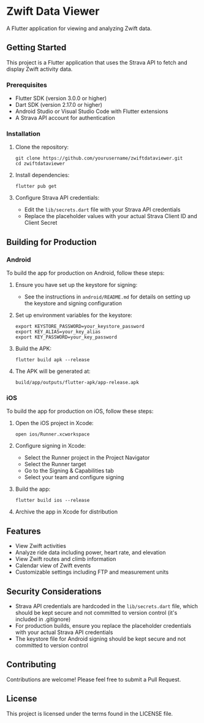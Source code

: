 # Zwift Data Viewer

A Flutter application for viewing and analyzing Zwift data.

## Getting Started

This project is a Flutter application that uses the Strava API to fetch and display Zwift activity data.

### Prerequisites

- Flutter SDK (version 3.0.0 or higher)
- Dart SDK (version 2.17.0 or higher)
- Android Studio or Visual Studio Code with Flutter extensions
- A Strava API account for authentication

### Installation

1. Clone the repository:
   ```
   git clone https://github.com/yourusername/zwiftdataviewer.git
   cd zwiftdataviewer
   ```

2. Install dependencies:
   ```
   flutter pub get
   ```

3. Configure Strava API credentials:
   - Edit the `lib/secrets.dart` file with your Strava API credentials
   - Replace the placeholder values with your actual Strava Client ID and Client Secret

## Building for Production

### Android

To build the app for production on Android, follow these steps:

1. Ensure you have set up the keystore for signing:
   - See the instructions in `android/README.md` for details on setting up the keystore and signing configuration

2. Set up environment variables for the keystore:
   ```
   export KEYSTORE_PASSWORD=your_keystore_password
   export KEY_ALIAS=your_key_alias
   export KEY_PASSWORD=your_key_password
   ```

3. Build the APK:
   ```
   flutter build apk --release
   ```

4. The APK will be generated at:
   ```
   build/app/outputs/flutter-apk/app-release.apk
   ```

### iOS

To build the app for production on iOS, follow these steps:

1. Open the iOS project in Xcode:
   ```
   open ios/Runner.xcworkspace
   ```

2. Configure signing in Xcode:
   - Select the Runner project in the Project Navigator
   - Select the Runner target
   - Go to the Signing & Capabilities tab
   - Select your team and configure signing

3. Build the app:
   ```
   flutter build ios --release
   ```

4. Archive the app in Xcode for distribution

## Features

- View Zwift activities
- Analyze ride data including power, heart rate, and elevation
- View Zwift routes and climb information
- Calendar view of Zwift events
- Customizable settings including FTP and measurement units

## Security Considerations

- Strava API credentials are hardcoded in the `lib/secrets.dart` file, which should be kept secure and not committed to version control (it's included in .gitignore)
- For production builds, ensure you replace the placeholder credentials with your actual Strava API credentials
- The keystore file for Android signing should be kept secure and not committed to version control

## Contributing

Contributions are welcome! Please feel free to submit a Pull Request.

## License

This project is licensed under the terms found in the LICENSE file.
